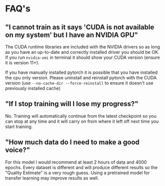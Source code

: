 # FAQ's

## "I cannot train as it says 'CUDA is not available on my system' but I have an NVIDIA GPU"

The CUDA runtime libraries are included with the NVIDIA drivers so as long as you have an up-to-date and correctly installed driver you should be OK. If you run `nvidia-smi` in terminal it should show your CUDA version (ensure it is version 11+).

If you have manually installed pytorch it is possible that you have installed the cpu only version. Please uninstall and reinstall pytorch with the CUDA version (use `--no-cache-dir --force-reinstall` to ensure it doesn't use previously installed cache)

## "If I stop training will I lose my progress?"

No. Training will automatically continue from the latest checkpoint so you can stop at any time and it will carry on from where it left off next time you start training.

## "How much data do I need to make a good voice?"

For this model I would recommend at least 2 hours of data and 4000 epochs. Every dataset is different and will produce different results so the "Quality Estimate" is a very rough guess. Using a pretrained model for transfer learning may improve results as well.